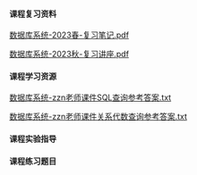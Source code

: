 <!-- tabs:start -->
#### **课程复习资料**

[数据库系统-2023春-复习笔记.pdf](https://raw.gitmirror.com/HIT-OpenCS/CS_Courses/main/公共课程/数据库系统/课程复习资料/数据库系统-2023春-复习笔记.pdf)

[数据库系统-2023秋-复习讲座.pdf](https://raw.gitmirror.com/HIT-OpenCS/CS_Courses/main/公共课程/数据库系统/课程复习资料/数据库系统-2023秋-复习讲座.pdf)

#### **课程学习资源**

[数据库系统-zzn老师课件SQL查询参考答案.txt](https://raw.gitmirror.com/HIT-OpenCS/CS_Courses/main/公共课程/数据库系统/课程学习资源/数据库系统-zzn老师课件SQL查询参考答案.txt)

[数据库系统-zzn老师课件关系代数查询参考答案.txt](https://raw.gitmirror.com/HIT-OpenCS/CS_Courses/main/公共课程/数据库系统/课程学习资源/数据库系统-zzn老师课件关系代数查询参考答案.txt)

#### **课程实验指导**

#### **课程练习题目**

<!-- tabs:end -->